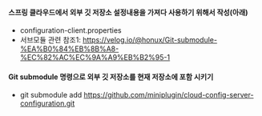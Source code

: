 #### 스프링 클라우드에서 외부 깃 저장소 설정내용을 가져다 사용하기 위해서 작성(아래)
- configuration-client.properties
- 서브모듈 관련 참조1: https://velog.io/@honux/Git-submodule-%EA%B0%84%EB%8B%A8-%EC%82%AC%EC%9A%A9%EB%B2%95-1

#### Git submodule 명령으로 외부 깃 저장소를 현재 저장소에 포함 시키기
- git submodule add https://github.com/miniplugin/cloud-config-server-configuration.git